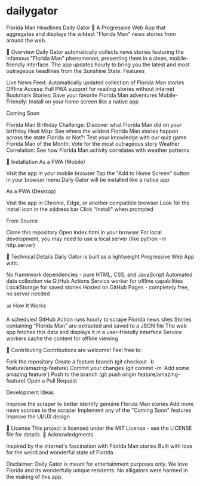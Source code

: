 # dailygator
Florida Man Headlines
Daily Gator 🐊
A Progressive Web App that aggregates and displays the wildest "Florida Man" news stories from around the web.

🌴 Overview
Daily Gator automatically collects news stories featuring the infamous "Florida Man" phenomenon, presenting them in a clean, mobile-friendly interface. The app updates hourly to bring you the latest and most outrageous headlines from the Sunshine State.
Features

Live News Feed: Automatically updated collection of Florida Man stories
Offline Access: Full PWA support for reading stories without internet
Bookmark Stories: Save your favorite Florida Man adventures
Mobile-Friendly: Install on your home screen like a native app

Coming Soon

Florida Man Birthday Challenge: Discover what Florida Man did on your birthday
Heat Map: See where the wildest Florida Man stories happen across the state
Florida or Not?: Test your knowledge with our quiz game
Florida Man of the Month: Vote for the most outrageous story
Weather Correlation: See how Florida Man activity correlates with weather patterns

🚀 Installation
As a PWA (Mobile)

Visit the app in your mobile browser
Tap the "Add to Home Screen" button in your browser menu
Daily Gator will be installed like a native app

As a PWA (Desktop)

Visit the app in Chrome, Edge, or another compatible browser
Look for the install icon in the address bar
Click "Install" when prompted

From Source

Clone this repository
Open index.html in your browser
For local development, you may need to use a local server (like python -m http.server)

🔧 Technical Details
Daily Gator is built as a lightweight Progressive Web App with:

No framework dependencies - pure HTML, CSS, and JavaScript
Automated data collection via GitHub Actions
Service worker for offline capabilities
LocalStorage for saved stories
Hosted on GitHub Pages - completely free, no server needed

📊 How It Works

A scheduled GitHub Action runs hourly to scrape Florida news sites
Stories containing "Florida Man" are extracted and saved to a JSON file
The web app fetches this data and displays it in a user-friendly interface
Service workers cache the content for offline viewing

🤝 Contributing
Contributions are welcome! Feel free to:

Fork the repository
Create a feature branch (git checkout -b feature/amazing-feature)
Commit your changes (git commit -m 'Add some amazing feature')
Push to the branch (git push origin feature/amazing-feature)
Open a Pull Request

Development Ideas

Improve the scraper to better identify genuine Florida Man stories
Add more news sources to the scraper
Implement any of the "Coming Soon" features
Improve the UI/UX design

📄 License
This project is licensed under the MIT License - see the LICENSE file for details.
🙏 Acknowledgments

Inspired by the internet's fascination with Florida Man stories
Built with love for the weird and wonderful state of Florida


Disclaimer: Daily Gator is meant for entertainment purposes only. We love Florida and its wonderfully unique residents. No alligators were harmed in the making of this app.
